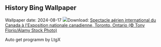 ## History Bing Wallpaper
Wallpaper date: 2024-08-17
![](https://www.bing.com/th?id=OHR.CNE2024_FR-CA3077002584_UHD.jpg&w=1000)Download: [Spectacle aérien international du Canada à l'Exposition nationale canadienne, Toronto, Ontario (© Tony Florio/Alamy Stock Photo)](https://www.bing.com/th?id=OHR.CNE2024_FR-CA3077002584_UHD.jpg)

Auto get programm by LtgX

